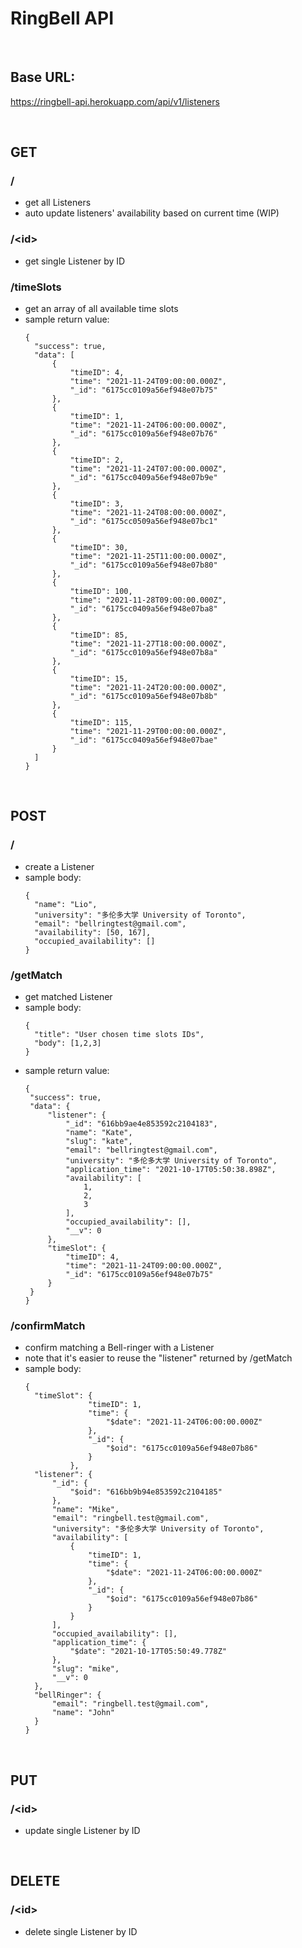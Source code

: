 # RingBell API

<br />

## Base URL:
https://ringbell-api.herokuapp.com/api/v1/listeners

<br />

## GET
### /
* get all Listeners
* auto update listeners' availability based on current time (WIP)
### /\<id\>
* get single Listener by ID
### /timeSlots
* get an array of all available time slots
* sample return value:
  ```
  {
    "success": true,
    "data": [
        {
            "timeID": 4,
            "time": "2021-11-24T09:00:00.000Z",
            "_id": "6175cc0109a56ef948e07b75"
        },
        {
            "timeID": 1,
            "time": "2021-11-24T06:00:00.000Z",
            "_id": "6175cc0109a56ef948e07b76"
        },
        {
            "timeID": 2,
            "time": "2021-11-24T07:00:00.000Z",
            "_id": "6175cc0409a56ef948e07b9e"
        },
        {
            "timeID": 3,
            "time": "2021-11-24T08:00:00.000Z",
            "_id": "6175cc0509a56ef948e07bc1"
        },
        {
            "timeID": 30,
            "time": "2021-11-25T11:00:00.000Z",
            "_id": "6175cc0109a56ef948e07b80"
        },
        {
            "timeID": 100,
            "time": "2021-11-28T09:00:00.000Z",
            "_id": "6175cc0409a56ef948e07ba8"
        },
        {
            "timeID": 85,
            "time": "2021-11-27T18:00:00.000Z",
            "_id": "6175cc0109a56ef948e07b8a"
        },
        {
            "timeID": 15,
            "time": "2021-11-24T20:00:00.000Z",
            "_id": "6175cc0109a56ef948e07b8b"
        },
        {
            "timeID": 115,
            "time": "2021-11-29T00:00:00.000Z",
            "_id": "6175cc0409a56ef948e07bae"
        }
    ]
  }
  ```


<br />

## POST
### /
* create a Listener
* sample body:
  ```
  {
    "name": "Lio",
    "university": "多伦多大学 University of Toronto",
    "email": "bellringtest@gmail.com",
    "availability": [50, 167],
    "occupied_availability": []
  }
  ```
  
### /getMatch
* get matched Listener
* sample body:
  ```
  {
    "title": "User chosen time slots IDs",
    "body": [1,2,3]
  }
  ```
 * sample return value:
   ```
   {
    "success": true,
    "data": {
        "listener": {
            "_id": "616bb9ae4e853592c2104183",
            "name": "Kate",
            "slug": "kate",
            "email": "bellringtest@gmail.com",
            "university": "多伦多大学 University of Toronto",
            "application_time": "2021-10-17T05:50:38.898Z",
            "availability": [
                1,
                2,
                3
            ],
            "occupied_availability": [],
            "__v": 0
        },
        "timeSlot": {
            "timeID": 4,
            "time": "2021-11-24T09:00:00.000Z",
            "_id": "6175cc0109a56ef948e07b75"
        }
    }
   }
   ```
  
### /confirmMatch
* confirm matching a Bell-ringer with a Listener
* note that it's easier to reuse the "listener" returned by /getMatch
* sample body:
  ```
  {
    "timeSlot": {
                "timeID": 1,
                "time": {
                    "$date": "2021-11-24T06:00:00.000Z"
                },
                "_id": {
                    "$oid": "6175cc0109a56ef948e07b86"
                }
            },
    "listener": {
        "_id": {
            "$oid": "616bb9b94e853592c2104185"
        },
        "name": "Mike",
        "email": "ringbell.test@gmail.com",
        "university": "多伦多大学 University of Toronto",
        "availability": [
            {
                "timeID": 1,
                "time": {
                    "$date": "2021-11-24T06:00:00.000Z"
                },
                "_id": {
                    "$oid": "6175cc0109a56ef948e07b86"
                }
            }
        ],
        "occupied_availability": [],
        "application_time": {
            "$date": "2021-10-17T05:50:49.778Z"
        },
        "slug": "mike",
        "__v": 0
    },
    "bellRinger": {
        "email": "ringbell.test@gmail.com",
        "name": "John"
    }
  }
  ```

<br />

## PUT
### /\<id\>
* update single Listener by ID

<br />

## DELETE
### /\<id\>
* delete single Listener by ID
